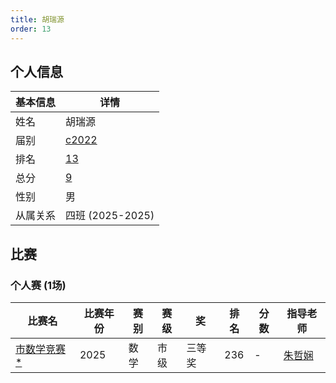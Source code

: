 ```yaml
---
title: 胡瑞源
order: 13
---
```

## 个人信息
| 基本信息 | 详情 |
| --- | --- |
| 姓名 | 胡瑞源 |
| 届别 | [c2022](/players/c2022/) |
| 排名 | [13](/share/得分计算.html) |
| 总分 | [9](/share/得分计算.html) |
| 性别 | 男 |
| 从属关系 | 四班 (2025-2025) |

## 比赛

### 个人赛 (1场)
| 比赛名 | 比赛年份 | 赛别 | 赛级 | 奖 | 排名 | 分数 | 指导老师 |
| ---- | ---- | ---- | ---- | ---- | ---- | ---- | ---- |
| [市数学竞赛](/games/2025/市数学竞赛.md)[ *](/share/特殊比赛.html) | 2025 | 数学 | 市级 | 三等奖 | 236 | - | [朱哲娴](/teachers/朱哲娴.html) |

